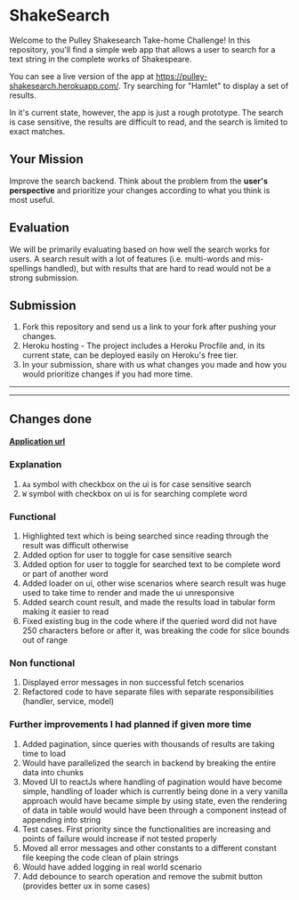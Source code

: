 # ShakeSearch

Welcome to the Pulley Shakesearch Take-home Challenge! In this repository,
you'll find a simple web app that allows a user to search for a text string in
the complete works of Shakespeare.

You can see a live version of the app at
https://pulley-shakesearch.herokuapp.com/. Try searching for "Hamlet" to display
a set of results.

In it's current state, however, the app is just a rough prototype. The search is
case sensitive, the results are difficult to read, and the search is limited to
exact matches.

## Your Mission

Improve the search backend. Think about the problem from the **user's perspective**
and prioritize your changes according to what you think is most useful. 

## Evaluation

We will be primarily evaluating based on how well the search works for users. A search result with a lot of features (i.e. multi-words and mis-spellings handled), but with results that are hard to read would not be a strong submission. 


## Submission

1. Fork this repository and send us a link to your fork after pushing your changes. 
2. Heroku hosting - The project includes a Heroku Procfile and, in its
current state, can be deployed easily on Heroku's free tier.
3. In your submission, share with us what changes you made and how you would prioritize changes if you had more time.

---
---

## Changes done 

#### [Application url](https://shakesearch-sushant.herokuapp.com/)

### Explanation
1. `Aa` symbol with checkbox on the ui is for case sensitive search
2. `W` symbol with checkbox on ui is for searching complete word

### Functional
1. Highlighted text which is being searched since reading through the result was difficult otherwise
2. Added option for user to toggle for case sensitive search
3. Added option for user to toggle for searched text to be complete word or part of another word
4. Added loader on ui, other wise scenarios where search result was huge used to take time to render and made the ui unresponsive
5. Added search count result, and made the results load in tabular form making it easier to read
6. Fixed existing bug in the code where if the queried word did not have 250 characters before or after it, was breaking the code for slice bounds out of range  
### Non functional
1. Displayed error messages in non successful fetch scenarios
2. Refactored code to have separate files with separate responsibilities (handler, service, model)


### Further improvements I had planned if given more time
1. Added pagination, since queries with thousands of results are taking time to load
2. Would have parallelized the search in backend by breaking the entire data into chunks
3. Moved UI to reactJs where handling of pagination would have become simple, handling of loader which is currently being done in a very vanilla approach would have became simple by using state, even the rendering of data in table would would have been through a component instead of appending into string 
4. Test cases. First priority since the functionalities are increasing and points of failure would increase if not tested properly
5. Moved all error messages and other constants to a different constant file keeping the code clean of plain strings
6. Would have added logging in real world scenario
7. Add debounce to search operation and remove the submit button (provides better ux in some cases)

